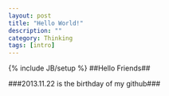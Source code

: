 ```yaml
---
layout: post
title: "Hello World!"
description: ""
category: Thinking
tags: [intro]
---
```

{% include JB/setup %}
##Hello Friends##


###2013.11.22 is the birthday of my github###